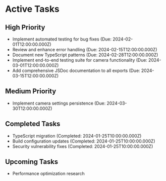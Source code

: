 # Active Tasks

## High Priority
- Implement automated testing for bug fixes (Due: 2024-02-01T12:00:00.000Z)
- Review and enhance error handling (Due: 2024-02-15T12:00:00.000Z)
- Document new TypeScript patterns (Due: 2024-02-28T12:00:00.000Z)
- Implement end-to-end testing suite for camera functionality (Due: 2024-03-01T12:00:00.000Z)
- Add comprehensive JSDoc documentation to all exports (Due: 2024-03-15T12:00:00.000Z)

## Medium Priority
- Implement camera settings persistence (Due: 2024-03-30T12:00:00.000Z)

## Completed Tasks
- TypeScript migration (Completed: 2024-01-25T10:00:00.000Z)
- Build configuration updates (Completed: 2024-01-25T10:00:00.000Z)
- Security vulnerability fixes (Completed: 2024-01-25T10:00:00.000Z)

## Upcoming Tasks
- Performance optimization research
